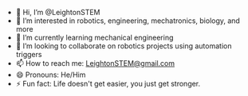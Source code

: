 - 👋 Hi, I’m @LeightonSTEM
- 👀 I’m interested in robotics, engineering, mechatronics, biology, and more
- 🌱 I’m currently learning mechanical engineering
- 💞️ I’m looking to collaborate on robotics projects using automation triggers
- 📫 How to reach me: LeightonSTEM@gmail.com
- 😄 Pronouns: He/Him
- ⚡ Fun fact: Life doesn't get easier, you just get stronger.

<!---
LeightonSTEM/LeightonSTEM is a ✨ special ✨ repository because its `README.md` (this file) appears on your GitHub profile.
You can click the Preview link to take a look at your changes.
--->

